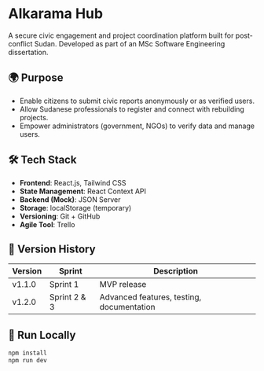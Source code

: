# Alkarama Hub

A secure civic engagement and project coordination platform built for post-conflict Sudan. Developed as part of an MSc Software Engineering dissertation.

## 🌍 Purpose

- Enable citizens to submit civic reports anonymously or as verified users.
- Allow Sudanese professionals to register and connect with rebuilding projects.
- Empower administrators (government, NGOs) to verify data and manage users.

## 🛠 Tech Stack

- **Frontend**: React.js, Tailwind CSS
- **State Management**: React Context API
- **Backend (Mock)**: JSON Server
- **Storage**: localStorage (temporary)
- **Versioning**: Git + GitHub
- **Agile Tool**: Trello

## 🚧 Version History

| Version | Sprint | Description |
|---------|--------|-------------|
| v1.1.0 | Sprint 1 | MVP release |
| v1.2.0 | Sprint 2 & 3 | Advanced features, testing, documentation |

## 🧪 Run Locally

```bash
npm install
npm run dev

